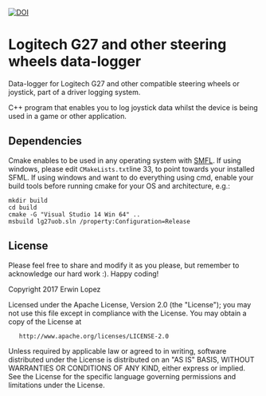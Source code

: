 [![DOI](https://zenodo.org/badge/83224073.svg)](https://zenodo.org/badge/latestdoi/83224073)
# Logitech G27 and other steering wheels data-logger 
Data-logger for Logitech G27 and other compatible steering wheels or joystick, part of a driver logging system.

C++ program that enables you to log joystick data whilst the device is being used in a game or other application.

## Dependencies
Cmake enables to be used in any operating system with [SMFL](http://www.sfml-dev.org/download/sfml/2.4.2/).
If using windows, please edit ```CMakeLists.txt```line 33, to point towards your installed SFML. 
If using windows and want to do everything using cmd, enable your build tools before running cmake for your OS and architecture, e.g.:

```
mkdir build
cd build
cmake -G "Visual Studio 14 Win 64" ..
msbuild lg27uob.sln /property:Configuration=Release
```

## License

Please feel free to share and modify it as you please, but remember to acknowledge our hard work :). Happy coding!

Copyright 2017 Erwin Lopez

   Licensed under the Apache License, Version 2.0 (the "License");
   you may not use this file except in compliance with the License.
   You may obtain a copy of the License at

       http://www.apache.org/licenses/LICENSE-2.0

   Unless required by applicable law or agreed to in writing, software
   distributed under the License is distributed on an "AS IS" BASIS,
   WITHOUT WARRANTIES OR CONDITIONS OF ANY KIND, either express or implied.
   See the License for the specific language governing permissions and
   limitations under the License.
